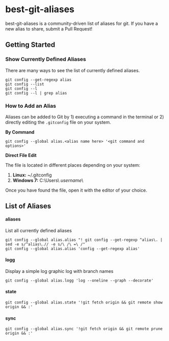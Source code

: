 # best-git-aliases
best-git-aliases is a community-driven list of aliases for git.  If you have a new alias to share, submit a Pull Request!

## Getting Started

### Show Currently Defined Aliases
There are many ways to see the list of currently defined aliases.
```
git config --get-regexp alias
git config --list
git config --l
git config --l | grep alias
```

### How to Add an Alias
Aliases can be added to Git by 1) executing a command in the terminal or 2) directly editing the `.gitconfig` file on your system.  

**By Command**

```
git config --global alias.<alias name here> '<git command and options>'
```

**Direct File Edit**

The file is located in different places depending on your system:

1. **Linux:** ~/.gitconfig
2. **Windows 7:** C:\Users\ _username_\

Once you have found the file, open it with the editor of your choice.  

## List of Aliases

#### aliases
List all currently defined aliases

`git config --global alias.alias "! git config --get-regexp ^alias\. | sed -e s/^alias\.// -e s/\ /\ =\ /"`<br />
`git config --global alias.alias 'config --get-regexp alias'`

#### logg
Display a simple log graphic log with branch names

`git config --global alias.logg 'log --oneline --graph --decorate'`

#### state
`git config --global alias.state '!git fetch origin && git remote show origin && :'`

#### sync

`git config --global alias.sync '!git fetch origin && git remote prune origin && :'`
